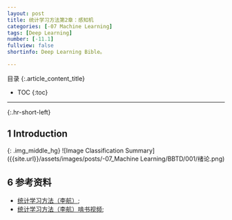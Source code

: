 ```yaml
---
layout: post
title: 统计学习方法第2章：感知机
categories: [-07 Machine Learning]
tags: [Deep Learning]
number: [-11.1]
fullview: false
shortinfo: Deep Learning Bible。

---
```

目录
{:.article_content_title}


* TOC
{:toc}

---
{:.hr-short-left}

## 1 Introduction ##
 
{: .img_middle_hg}
![Image Classification Summary]({{site.url}}/assets/images/posts/-07_Machine Learning/BBTD/001/绪论.png)

## 6 参考资料 ##
- [统计学习方法（李航）](https://book.douban.com/subject/10590856/);
- [统计学习方法（李航）啃书视频](https://www.bilibili.com/video/BV1i4411G7Xv?from=search&seid=11706771952082686605);